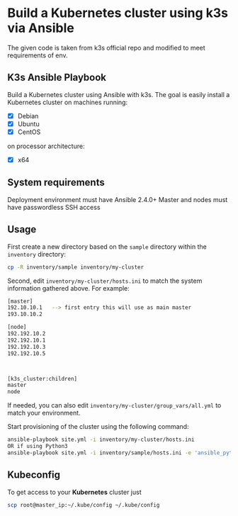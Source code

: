 # Build a Kubernetes cluster using k3s via Ansible

The given code is taken from k3s official repo and modified to meet requirements of env.

## K3s Ansible Playbook

Build a Kubernetes cluster using Ansible with k3s. The goal is easily install a Kubernetes cluster on machines running:

- [X] Debian
- [X] Ubuntu
- [X] CentOS

on processor architecture:

- [X] x64


## System requirements

Deployment environment must have Ansible 2.4.0+
Master and nodes must have passwordless SSH access

## Usage

First create a new directory based on the `sample` directory within the `inventory` directory:

```bash
cp -R inventory/sample inventory/my-cluster
```

Second, edit `inventory/my-cluster/hosts.ini` to match the system information gathered above. For example:

```bash
[master]
192.10.10.1   --> first entry this will use as main master
193.10.10.2

[node]
192.192.10.2
192.192.10.1
192.192.10.3
192.192.10.5



[k3s_cluster:children]
master
node
```

If needed, you can also edit `inventory/my-cluster/group_vars/all.yml` to match your environment.

Start provisioning of the cluster using the following command:

```bash
ansible-playbook site.yml -i inventory/my-cluster/hosts.ini
OR if using Python3
ansible-playbook site.yml -i inventory/sample/hosts.ini -e 'ansible_python_interpreter=/usr/bin/python3'
```

## Kubeconfig

To get access to your **Kubernetes** cluster just

```bash
scp root@master_ip:~/.kube/config ~/.kube/config
```

